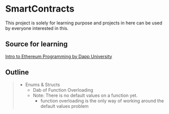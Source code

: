 # **SmartContracts**

This project is solely for learning purpose and projects in here can be used by everyone interested in this.

## **Source for learning**

[Intro to Ethereum Programming by Dapp University](https://www.youtube.com/watch?v=itUrxH-rksc)

## **Outline**

> * Enums & Structs
>   * Dab of Function Overloading
>   * Note: There is no default values on a function yet.
>     * function overloading is the only way of working around the default values problem
